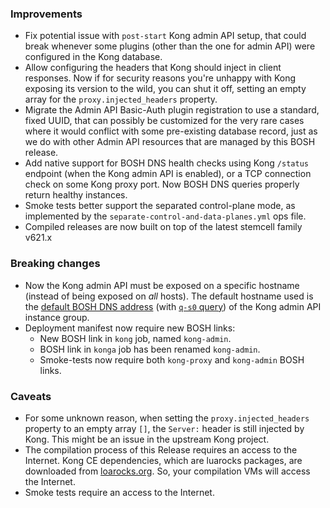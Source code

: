 ### Improvements

- Fix potential issue with `post-start` Kong admin API setup, that could break whenever some plugins (other than the one for admin API) were configured in the Kong database.
- Allow configuring the headers that Kong should inject in client responses. Now if for security reasons you're unhappy with Kong exposing its version to the wild, you can shut it off, setting an empty array for the `proxy.injected_headers` property.
- Migrate the Admin API Basic-Auth plugin registration to use a standard, fixed UUID, that can possibly be customized for the very rare cases where it would conflict with some pre-existing database record, just as we do with other Admin API resources that are managed by this BOSH release.
- Add native support for BOSH DNS health checks using Kong `/status` endpoint (when the Kong admin API is enabled), or a TCP connection check on some Kong proxy port. Now BOSH DNS queries properly return healthy instances.
- Smoke tests better support the separated control-plane mode, as implemented by the `separate-control-and-data-planes.yml` ops file.
- Compiled releases are now built on top of the latest stemcell family v621.x


### Breaking changes

- Now the Kong admin API must be exposed on a specific hostname (instead of being exposed on _all_ hosts). The default hostname used is the [default BOSH DNS address](https://bosh.io/docs/dns/#links) (with [`q-s0` query](https://bosh.io/docs/dns/#constructing-queries)) of the Kong admin API instance group.
- Deployment manifest now require new BOSH links:
  - New BOSH link in `kong` job, named `kong-admin`.
  - BOSH link in `konga` job has been renamed `kong-admin`.
  - Smoke-tests now require both `kong-proxy` and `kong-admin` BOSH links.


### Caveats

- For some unknown reason, when setting the `proxy.injected_headers` property to an empty array `[]`, the `Server:` header is still injected by Kong. This might be an issue in the upstream Kong project.
- The compilation process of this Release requires an access to the Internet. Kong CE dependencies, which are luarocks packages, are downloaded from [loarocks.org](https://luarocks.org). So, your compilation VMs will access the Internet.
- Smoke tests require an access to the Internet.

